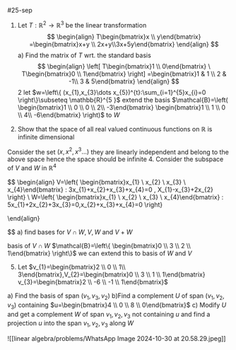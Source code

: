 #25-sep
1. Let $T:\mathbb{R}^{2}\to \mathbb{R}^{3}$ be the linear transformation 
$$
\begin{align}
	T\begin{bmatrix}x \\ y\end{bmatrix} =\begin{bmatrix}x+y \\ 2x+y\\3x+5y\end{bmatrix} 
\end{align}
$$
a) Find the matrix of $T$ wrt. the standard basis
$$
\begin{align}
\left[ T\begin{bmatrix}1 \\ 0\end{bmatrix} \ T\begin{bmatrix}0 \\ 1\end{bmatrix} \right] =\begin{bmatrix}1 & 1 \\ 2 & -1\\ 3 & 5\end{bmatrix} 
\end{align}
$$
2 let $w=\left\{ (x_{1},x_{3}\dots x_{5})^{t}:\sum_{i=1}^{5}x_{i}=0 \right\}\subseteq \mathbb{R}^{5 }$
extend the basis $\mathcal{B}=\left( \begin{bmatrix}1 \\ 0 \\ 0 \\ 2\\ -3\end{bmatrix} \begin{bmatrix}1 \\ 1 \\ 0 \\ 4\\ -6\end{bmatrix} \right)$ to $W$ 

3. Show that the space of all real valued continuous functions on $\mathbb{R}$ is infinite dimensional 

Consider the set $(x, x^{2},x^{3}\dots)$ they are linearly independent and belong to the above space hence the space should be infinite
4. Consider the subspace of $V$ and $W$ in $\mathbb{R}^{4}$ 

$$
\begin{align}
V=\left\{ \begin{bmatrix}x_{1} \\ x_{2} \\ x_{3} \\ x_{4}\end{bmatrix} : 3x_{1}+x_{2}+x_{3}+x_{4}=0 , X_{1}-x_{3}+2x_{2} \right\} \\
W=\left\{ \begin{bmatrix}x_{1} \\ x_{2} \\ x_{3} \\ x_{4}\end{bmatrix} : 5x_{1}+2x_{2}+3x_{3}=0,x_{2}+x_{3}+x_{4}=0 \right\} 

\end{align}

$$
a) find bases for $V \cap W, V,W$ and $V+W$

basis of $V\cap W$ $\mathcal{B}=\left\{ \begin{bmatrix}0 \\ 3 \\ 2 \\ 1\end{bmatrix} \right\}$ we can extend this to basis of $W$ and $V$ 

5. Let $v_{1}=\begin{bmatrix}2 \\ 0 \\ 1\\ 3\end{bmatrix},V_{2}=\begin{bmatrix}0 \\ 3 \\ 1 \\ 1\end{bmatrix} v_{3}=\begin{bmatrix}2 \\ -6 \\ -1 \\ 1\end{bmatrix}$

a) Find the basis of $\text{span }(v_{1},v_{3},v_{2})$ 
b)Find a complement $U$ of $\text{span }(v_{1},v_{2},v_{3})$ containing $u=\begin{bmatrix}4 \\ 0 \\ 8 \\ 0\end{bmatrix}$
c) Modify $U$ and get a complement $W$ of span $v_{1},v_{2},v_{3}$ not containing $u$ and find a projection $u$ into the span $v_{1},v_{2},v_{3}$ along $W$ 




![[linear algebra/problems/WhatsApp Image 2024-10-30 at 20.58.29.jpeg]]